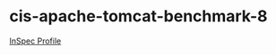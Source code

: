 # cis-apache-tomcat-benchmark-8

[InSpec Profile](https://github.com/mitre/apache-tomcat-8-cis-baselinee)			

<Weather/>

